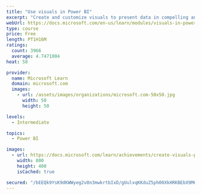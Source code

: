 ```yaml
---
title: "Use visuals in Power BI"
excerpt: "Create and customize visuals to present data in compelling and insightful ways."
webUrl: https://docs.microsoft.com/en-us/learn/modules/visuals-in-power-bi/
type: course
price: Free
length: PT1H16M
ratings:
  count: 3966
  average: 4.7471004
heat: 58

provider:
  name: Microsoft Learn
  domain: microsoft.com
  images:
    - url: /assets/images/organizations/microsoft.com-50x50.jpg
      width: 50
      height: 50

levels:
  - Intermediate

topics:
  - Power BI

images:
  - url: https://docs.microsoft.com/learn/achievements/create-visuals-power-bi-desktop-social.png
    width: 800
    height: 400
    isCached: true

secured: "/bEEQk9YsK9dKWWyeg2v0n3mwkrtbIxD/gUulxqKKduZ5ph00XkHRKBEbX9M6gBEExFQnYJNSwSDhPk6Q8MZHBM7AJCty17l+bBqVJsvll1gq8uVi/SWa6A5M3Qqf8XHOkQEfLHBELNySIlv16B0t3kOEv7Xy/ulN/lFdJrhRK4opfbey0FoHjflEM1sSr8BqySDGhQG0FXyd0GoYl11TjbXBqNz7rbvBwk1XY/FRjt/pgAeJ+sacoiMW5S3yHvZLRvuVQLCD4c436CmSvwaWE1Ke4BkaPusGcYgxGDVBRPXis7IFKAyaj1zq0jgKJ7vXddDTfOJPa9sa2tbNbknigrxrlrXwm8lDmRU99LZI0JuKqaoLw9VUeBjdRrYoPhgBMXZi+NTNr6gSSVEFv7PSoEMLYv5fOWmRQdpWMdzeGo=;b3U9O8ddVPzxnlERdu9Aew=="
---
```


